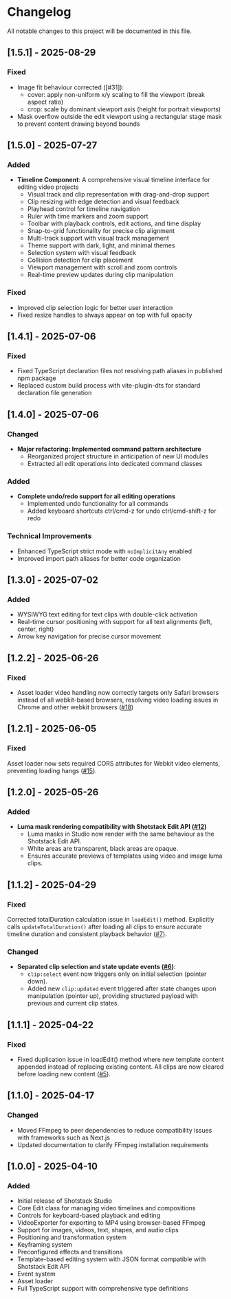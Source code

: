 # Changelog

All notable changes to this project will be documented in this file.

## [1.5.1] - 2025-08-29

### Fixed

- Image fit behaviour corrected ([#31]):
  - cover: apply non-uniform x/y scaling to fill the viewport (break aspect ratio)
  - crop: scale by dominant viewport axis (height for portrait viewports)
- Mask overflow outside the edit viewport using a rectangular stage mask to prevent content drawing beyond bounds

## [1.5.0] - 2025-07-27

### Added

- **Timeline Component**: A comprehensive visual timeline interface for editing video projects
  - Visual track and clip representation with drag-and-drop support
  - Clip resizing with edge detection and visual feedback
  - Playhead control for timeline navigation
  - Ruler with time markers and zoom support
  - Toolbar with playback controls, edit actions, and time display
  - Snap-to-grid functionality for precise clip alignment
  - Multi-track support with visual track management
  - Theme support with dark, light, and minimal themes
  - Selection system with visual feedback
  - Collision detection for clip placement
  - Viewport management with scroll and zoom controls
  - Real-time preview updates during clip manipulation

### Fixed

- Improved clip selection logic for better user interaction
- Fixed resize handles to always appear on top with full opacity

## [1.4.1] - 2025-07-06

### Fixed

- Fixed TypeScript declaration files not resolving path aliases in published npm package
- Replaced custom build process with vite-plugin-dts for standard declaration file generation

## [1.4.0] - 2025-07-06

### Changed

- **Major refactoring: Implemented command pattern architecture**
  - Reorganized project structure in anticipation of new UI modules
  - Extracted all edit operations into dedicated command classes

### Added

- **Complete undo/redo support for all editing operations**
  - Implemented undo functionality for all commands
  - Added keyboard shortcuts ctrl/cmd-z for undo ctrl/cmd-shift-z for redo

### Technical Improvements

- Enhanced TypeScript strict mode with `noImplicitAny` enabled
- Improved import path aliases for better code organization

## [1.3.0] - 2025-07-02

### Added

- WYSIWYG text editing for text clips with double-click activation
- Real-time cursor positioning with support for all text alignments (left, center, right)
- Arrow key navigation for precise cursor movement

## [1.2.2] - 2025-06-26

### Fixed

- Asset loader video handling now correctly targets only Safari browsers instead of all webkit-based browsers, resolving video loading issues in Chrome and other webkit browsers ([#18](https://github.com/shotstack/shotstack-studio-sdk/issues/18))

## [1.2.1] - 2025-06-05

### Fixed

Asset loader now sets required CORS attributes for Webkit video elements, preventing loading hangs ([#15](https://github.com/shotstack/shotstack-studio-sdk/issues/15)).

## [1.2.0] - 2025-05-26

### Added

- **Luma mask rendering compatibility with Shotstack Edit API ([#12](https://github.com/shotstack/shotstack-studio-sdk/issues/12))**
  - Luma masks in Studio now render with the same behaviour as the Shotstack Edit API.
  - White areas are transparent, black areas are opaque.
  - Ensures accurate previews of templates using video and image luma clips.

## [1.1.2] - 2025-04-29

### Fixed

Corrected totalDuration calculation issue in `loadEdit()` method. Explicitly calls `updateTotalDuration()` after loading all clips to ensure accurate timeline duration and consistent playback behavior ([#7](https://github.com/shotstack/shotstack-studio-sdk/issues/7)).

### Changed

- **Separated clip selection and state update events ([#6](https://github.com/shotstack/shotstack-studio-sdk/issues/6))**:
  - `clip:select` event now triggers only on initial selection (pointer down).
  - Added new `clip:updated` event triggered after state changes upon manipulation (pointer up), providing structured payload with previous and current clip states.

## [1.1.1] - 2025-04-22

### Fixed

- Fixed duplication issue in loadEdit() method where new template content appended instead of replacing existing content. All clips are now cleared before loading new content ([#5](https://github.com/shotstack/shotstack-studio-sdk/issues/5)).

## [1.1.0] - 2025-04-17

### Changed

- Moved FFmpeg to peer dependencies to reduce compatibility issues with frameworks such as Next.js
- Updated documentation to clarify FFmpeg installation requirements

## [1.0.0] - 2025-04-10

### Added

- Initial release of Shotstack Studio
- Core Edit class for managing video timelines and compositions
- Controls for keyboard-based playback and editing
- VideoExporter for exporting to MP4 using browser-based FFmpeg
- Support for images, videos, text, shapes, and audio clips
- Positioning and transformation system
- Keyframing system
- Preconfigured effects and transitions
- Template-based editing system with JSON format compatible with Shotstack Edit API
- Event system
- Asset loader
- Full TypeScript support with comprehensive type definitions
